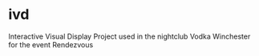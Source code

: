 # ivd
Interactive Visual Display Project used in the nightclub Vodka Winchester for the event Rendezvous 
